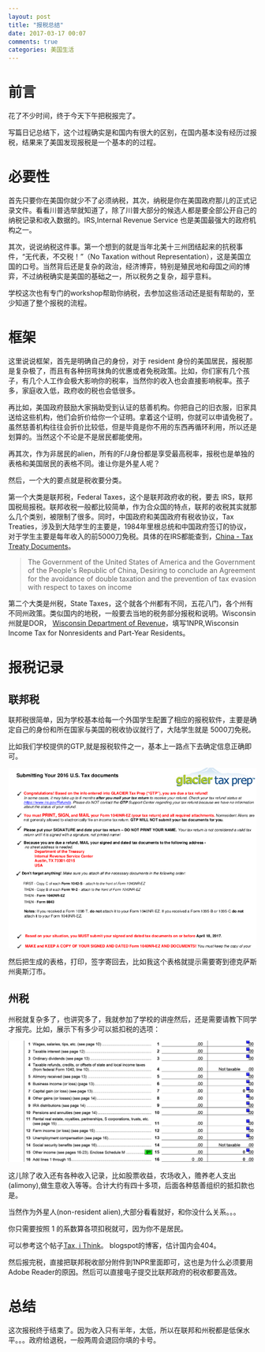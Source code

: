 ```yaml
---
layout: post
title: "报税总结"
date: 2017-03-17 00:07
comments: true
categories: 美国生活 
---
```


# 前言

花了不少时间，终于今天下午把税报完了。

写篇日记总结下，这个过程确实是和国内有很大的区别，在国内基本没有经历过报税，结果来了美国发现报税是一个基本的的过程。

<!--more-->


# 必要性
首先只要你在美国你就少不了必须纳税，其次，纳税是你在美国政府那儿的正式记录文件。看看川普选举就知道了，除了川普大部分的候选人都是要全部公开自己的纳税记录和收入数据的。IRS,Internal Revenue Service 也是美国最强大的政府机构之一。

其次，说说纳税这件事。第一个想到的就是当年北美十三州团结起来的抗税事件，“无代表，不交税！”（No Taxation without Representation），这是美国立国的口号。当然背后还是复杂的政治，经济博弈，特别是殖民地和母国之间的博弈，不过纳税确实是美国的基础之一，所以税务之复杂，超乎意料。

学校这次也有专门的workshop帮助你纳税，去参加这些活动还是挺有帮助的，至少知道了整个报税的流程。

# 框架
这里说说框架，首先是明确自己的身份，对于 resident 身份的美国居民，报税那是复杂极了，而且有各种拐弯抹角的优惠或者免税政策。比如，你们家有几个孩子，有几个人工作会极大影响你的税率，当然你的收入也会直接影响税率。孩子多，家庭收入低，政府收的税也会低很多。

再比如，美国政府鼓励大家捐助受到认证的慈善机构。你把自己的旧衣服，旧家具送给这些机构，他们会折价给你一个证明。拿着这个证明，你就可以申请免税了。虽然慈善机构往往会折价比较低，但是毕竟是你不用的东西再循环利用，所以还是划算的。当然这个不论是不是居民都能使用。

再其次，作为非居民的alien，所有的F/J身份都是享受最高税率，报税也是单独的表格和美国居民的表格不同。谁让你是外星人呢？

然后，一个大的要点就是税收要分类。

第一个大类是联邦税，Federal Taxes，这个是联邦政府收的税，要去 IRS，联邦国税局报税。联邦收税一般都比较简单，作为合众国的特点，联邦的收税其实就那么几个类别，被限制了很多。同时，中国政府和美国政府有税收协议，Tax Treaties，涉及到大陆学生的主要是，1984年里根总统和中国政府签订的协议，对于学生主要是每年收入的前5000刀免税。具体的在IRS都能查到，[China - Tax Treaty Documents](https://www.irs.gov/pub/irs-trty/china.pdf)。

> The Government of the United States of America and the Government of the People's Republic of China,
 Desiring to conclude an Agreement for the avoidance of double taxation and the prevention of tax evasion with
respect to taxes on income

第二个大类是州税，State Taxes，这个就各个州都有不同，五花八门，各个州有不同州政策。类似国内的地税，一般要去当地的税务部分报税和说明。Wisconsin州就是DOR， [Wisconsin Department of Revenue](https://www.revenue.wi.gov/Pages/home.aspx)，填写1NPR,Wisconsin Income Tax for Nonresidents and Part-Year Residents。

# 报税记录

## 联邦税

联邦税很简单，因为学校基本给每一个外国学生配置了相应的报税软件，主要是确定自己的身份和所在国家与美国的税收协议就行了，大陆学生就是 5000刀免税。

比如我们学校提供的GTP,就是报税软件之一，基本上一路点下去确定信息正确即可。


![UStax](/images/tax/US.png)

然后把生成的表格，打印，签字寄回去，比如我这个表格就提示需要寄到德克萨斯州奥斯汀市。

## 州税

州税就复杂多了，也讲究多了，我就参加了学校的讲座然后，还是需要请教下同学才报完。比如，展示下有多少可以抵扣税的选项：


![StateTax](/images/tax/state.PNG)

这儿除了收入还有各种收入记录，比如股票收益，农场收入，赡养老人支出(alimony),做生意收入等等。合计大约有四十多项，后面各种慈善组织的抵扣款也是。

当然作为外星人(non-resident alien),大部分看看就好，和你没什么关系。。。

你只需要按照 1 的系数算各项扣税就可，因为你不是居民。

可以参考这个帖子[Tax, i Think](http://leeaccountant.blogspot.com/2015/03/wisconsin-state-tax-1npr.html#more)。 blogspot的博客，估计国内会404。

然后报完税，直接把联邦税收部分附件到1NPR里面即可，这也是为什么必须要用 Adobe Reader的原因。然后可以直接电子提交比联邦政府的税收都要高效。

# 总结
这次报税终于结束了。因为收入只有半年，太低，所以在联邦和州税都是低保水平。。。政府给退税，一般两周会退回你填的卡号。
